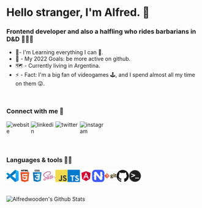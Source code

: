# Hello stranger, I'm Alfred. 👋 

### Frontend developer and also a halfling who rides barbarians in D&D 🎲🧙‍♂️

 - 🌱- I'm Learning everything I can 🤣.
 - 🥅 - My 2022 Goals: be more active on github.
 - 🗺 - Currently living in Argentina.
 - ⚡️ - Fact: I'm a big fan of videogames 🕹, and I spend almost all my time on them 😜.

<br />

### Connect with me 👋

[<img align='left' alt='website' width='64px' src='https://img.icons8.com/clouds/100/000000/domain.png' />][website]
[<img align='left' alt='linkedin' width='64px' src='https://img.icons8.com/clouds/100/000000/linkedin.png' />][linkedin]
[<img align='left' alt='twitter' width='64px' src='https://img.icons8.com/clouds/100/000000/twitter.png' />][twitter]
[<img align='left' alt='instagram' width='64px' src='https://img.icons8.com/clouds/100/000000/instagram-new--v1.png' />][instagram]

<br />
<br />
<br />
<br />

### Languages & tools 👨‍💻

[<img align='left' alt='Visual Studio Code' width='32px' src='https://raw.githubusercontent.com/github/explore/80688e429a7d4ef2fca1e82350fe8e3517d3494d/topics/visual-studio-code/visual-studio-code.png' />][VS]
[<img align='left' alt='HTML' width='32px' src='https://raw.githubusercontent.com/github/explore/80688e429a7d4ef2fca1e82350fe8e3517d3494d/topics/html/html.png' />][HTML]
[<img align='left' alt='CSS' width='32px' src='https://raw.githubusercontent.com/github/explore/80688e429a7d4ef2fca1e82350fe8e3517d3494d/topics/css/css.png' />][CSS]
[<img align='left' alt='SASS' width='32px' src='https://raw.githubusercontent.com/github/explore/80688e429a7d4ef2fca1e82350fe8e3517d3494d/topics/sass/sass.png' />][SASS]
[<img align='left' alt='Javascript' width='32px' src='https://raw.githubusercontent.com/github/explore/80688e429a7d4ef2fca1e82350fe8e3517d3494d/topics/javascript/javascript.png' />][JS]
[<img align='left' alt='Typescript' width='32px' src='https://raw.githubusercontent.com/github/explore/80688e429a7d4ef2fca1e82350fe8e3517d3494d/topics/typescript/typescript.png' />][TS]
[<img align='left' alt='Angular' width='32px' src='https://raw.githubusercontent.com/github/explore/80688e429a7d4ef2fca1e82350fe8e3517d3494d/topics/angular/angular.png' />][Angular]
[<img align='left' alt='Nativescript' width='32px' src='https://raw.githubusercontent.com/github/explore/80688e429a7d4ef2fca1e82350fe8e3517d3494d/topics/nativescript/nativescript.png' />][NS]
[<img align='left' alt='GIT' width='32px' src='https://raw.githubusercontent.com/github/explore/80688e429a7d4ef2fca1e82350fe8e3517d3494d/topics/git/git.png' />][Git]
[<img align='left' alt='Github' width='32px' src='https://raw.githubusercontent.com/github/explore/78df643247d429f6cc873026c0622819ad797942/topics/github/github.png' />][Github]
[<img align='left' alt='Terminal' width='32px' src='https://raw.githubusercontent.com/github/explore/80688e429a7d4ef2fca1e82350fe8e3517d3494d/topics/terminal/terminal.png' />][Terminal]

<br />
<br />
<br />
<br />

<!-- GITHUB STATS https://github.com/anuraghazra/github-readme-stats -->
<img align="left" alt="Alfredwooden's Github Stats" src="https://github-readme-stats.vercel.app/api?username=Alfredwooden&show_icons=true&hide_border=true" />


<br />
<!-- LINKS -->

[website]: https://www.theycallmealfred.com/
[twitter]: https://twitter.com/Alfredwooden
[linkedin]: www.linkedin.com/in/alfredwooden
[instagram]: https://www.instagram.com/alfredwooden/

[VS]: https://code.visualstudio.com/
[HTML]: https://developer.mozilla.org/en-US/docs/Web/HTML
[CSS]: https://developer.mozilla.org/en-US/docs/Web/CSS
[SASS]: https://sass-lang.com/
[JS]: https://developer.mozilla.org/en-US/docs/Web/JavaScript
[TS]: https://www.typescriptlang.org/
[Angular]: https://angular.io/
[NS]: https://nativescript.org/
[Git]: https://git-scm.com/
[Github]: https://github.com/
[Terminal]: https://help.ubuntu.com/community/UsingTheTerminal
